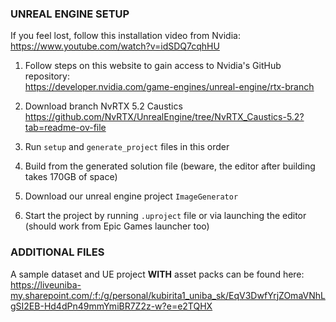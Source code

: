 ### UNREAL ENGINE SETUP

If you feel lost, follow this installation video from Nvidia:<br>
https://www.youtube.com/watch?v=idSDQ7cqhHU

1. Follow steps on this website to gain access to Nvidia's GitHub repository:<br>
https://developer.nvidia.com/game-engines/unreal-engine/rtx-branch

2. Download branch NvRTX 5.2 Caustics<br>
https://github.com/NvRTX/UnrealEngine/tree/NvRTX_Caustics-5.2?tab=readme-ov-file

3. Run `setup` and `generate_project` files in this order

4. Build from the generated solution file (beware, the editor after building takes 170GB of space)

5. Download our unreal engine project `ImageGenerator`

6. Start the project by running `.uproject` file or via launching the editor (should work from Epic Games launcher too)


### ADDITIONAL FILES

A sample dataset and UE project **WITH** asset packs can be found here:<br>
https://liveuniba-my.sharepoint.com/:f:/g/personal/kubirita1_uniba_sk/EqV3DwfYrjZOmaVNhLgSI2EB-Hd4dPn49mmYmiBR7Z2z-w?e=e2TQHX
